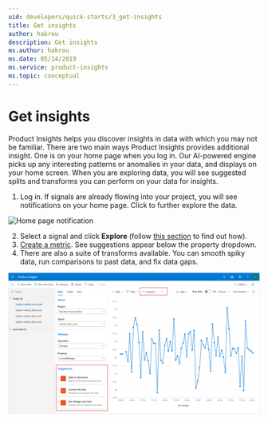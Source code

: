 ```yaml
---
uid: developers/quick-starts/3_get-insights
title: Get insights
author: hakrou
description: Get insights
ms.author: hakrou
ms.date: 05/14/2019
ms.service: product-insights
ms.topic: conceptual
---
```

# Get insights

Product Insights helps you discover insights in data with which you may not be familiar. There are two main ways Product Insights provides additional insight. One is on your home page when you log in. Our AI-powered engine picks up any interesting patterns or anomalies in your data, and displays on your home screen. When you are exploring data, you will see suggested splits and transforms you can perform on your data for insights. 

1. Log in. If signals are already flowing into your project, you will see notifications on your home page. Click to further explore the data. 

![Home page notification](../images/quick-starts/get-insights-1-home-page.gif)

2. Select a signal and click **Explore** (follow [this section](1_view-signals) to find out how). 
3. [Create a metric](2_create-own-metric). See suggestions appear below the property dropdown. 
4. There are also a suite of transforms available. You can smooth spiky data, run comparisons to past data, and fix data gaps. 

![Suggestions and transforms](../images/quick-starts/get-insights-2-suggestions-transforms.png)


